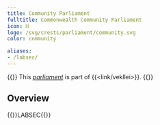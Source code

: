 ```yaml
---
title: Community Parliament
fulltitle: Commonwealth Community Parliament
icon: ⛓️
logo: /svg/crests/parliament/community.svg
color: community

aliases:
- /labsec/
---
```

{{<note series>}}
 This *[parliament](/parliaments/)* is part of {{<link/vekllei>}}.
{{</note>}}

## Overview
{{<boxtag teal>}}LABSEC{{</boxtag>}}